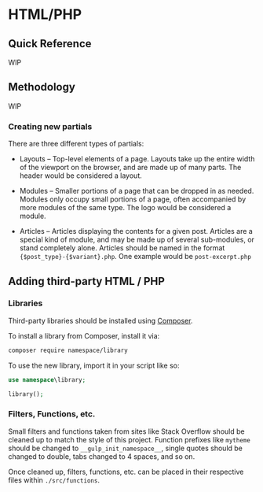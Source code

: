 # HTML/PHP

## Quick Reference

WIP

## Methodology

WIP

### Creating new partials

There are three different types of partials:

- Layouts &ndash; Top-level elements of a page. Layouts take up the entire width of the viewport on the browser, and are made up of many parts. The header would be considered a layout.

- Modules &ndash; Smaller portions of a page that can be dropped in as needed. Modules only occupy small portions of a page, often accompanied by more modules of the same type. The logo would be considered a module.

- Articles &ndash; Articles displaying the contents for a given post. Articles are a special kind of module, and may be made up of several sub-modules, or stand completely alone. Articles should be named in the format `{$post_type}-{$variant}.php`. One example would be `post-excerpt.php`

## Adding third-party HTML / PHP

### Libraries

Third-party libraries should be installed using [Composer](https://getcomposer.org/).

To install a library from Composer, install it via:

```sh
composer require namespace/library
```

To use the new library, import it in your script like so:

```php
use namespace\library;

library();
```

### Filters, Functions, etc.

Small filters and functions taken from sites like Stack Overflow should be cleaned up to match the style of this project. Function prefixes like `mytheme` should be changed to `__gulp_init_namespace__`, single quotes should be changed to double, tabs changed to 4 spaces, and so on.

Once cleaned up, filters, functions, etc. can be placed in their respective files within `./src/functions`.
